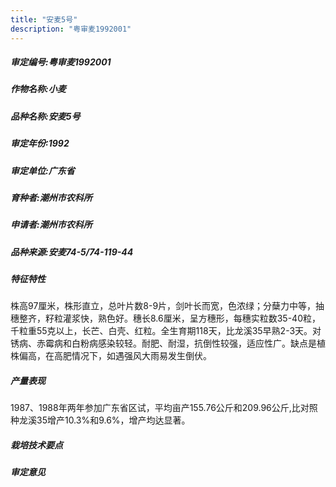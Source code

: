 ```yaml
---
title: "安麦5号"
description: "粤审麦1992001"
---
```

##### 审定编号:粤审麦1992001

##### 作物名称:小麦

##### 品种名称:安麦5号

##### 审定年份:1992

##### 审定单位:广东省

##### 育种者:潮州市农科所

##### 申请者:潮州市农科所

##### 品种来源:安麦74-5/74-119-44

##### 特征特性
株高97厘米，株形直立，总叶片数8-9片，剑叶长而宽，色浓绿；分蘖力中等，抽穗整齐，籽粒灌浆快，熟色好。穗长8.6厘米，呈方穗形，每穗实粒数35-40粒，千粒重55克以上，长芒、白壳、红粒。全生育期118天，比龙溪35早熟2-3天。对锈病、赤霉病和白粉病感染较轻。耐肥、耐湿，抗倒性较强，适应性广。缺点是植株偏高，在高肥情况下，如遇强风大雨易发生倒伏。

##### 产量表现
1987、1988年两年参加广东省区试，平均亩产155.76公斤和209.96公斤,比对照种龙溪35增产10.3%和9.6%，增产均达显著。

##### 栽培技术要点
 

##### 审定意见

